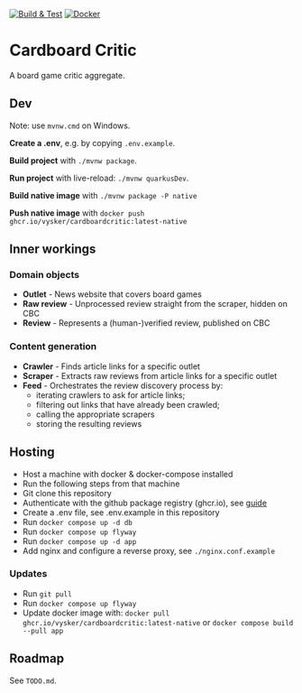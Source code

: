 [![Build & Test](https://github.com/vysker/cardboardcritic/actions/workflows/maven.yml/badge.svg)](https://github.com/vysker/cardboardcritic/actions/workflows/maven.yml)
[![Docker](https://github.com/vysker/cardboardcritic/actions/workflows/docker-publish.yml/badge.svg)](https://github.com/vysker/cardboardcritic/actions/workflows/docker-publish.yml)

# Cardboard Critic

A board game critic aggregate.

## Dev

Note: use `mvnw.cmd` on Windows.

**Create a .env**, e.g. by copying `.env.example`.

**Build project** with `./mvnw package`.

**Run project** with live-reload: `./mvnw quarkusDev`.

**Build native image** with `./mvnw package -P native`

**Push native image** with `docker push ghcr.io/vysker/cardboardcritic:latest-native`

## Inner workings

### Domain objects

* **Outlet** - News website that covers board games
* **Raw review** - Unprocessed review straight from the scraper, hidden on CBC
* **Review** - Represents a (human-)verified review, published on CBC

### Content generation

* **Crawler** - Finds article links for a specific outlet
* **Scraper** - Extracts raw reviews from article links for a specific outlet
* **Feed** - Orchestrates the review discovery process by:
  * iterating crawlers to ask for article links; 
  * filtering out links that have already been crawled;
  * calling the appropriate scrapers
  * storing the resulting reviews

## Hosting

* Host a machine with docker & docker-compose installed
* Run the following steps from that machine
* Git clone this repository
* Authenticate with the github package registry (ghcr.io), see [guide](
  https://docs.github.com/en/packages/working-with-a-github-packages-registry/working-with-the-container-registry#authenticating-to-the-container-registry)
* Create a .env file, see .env.example in this repository
* Run `docker compose up -d db`
* Run `docker compose up flyway`
* Run `docker compose up -d app`
* Add nginx and configure a reverse proxy, see `./nginx.conf.example`

### Updates

* Run `git pull`
* Run `docker compose up flyway`
* Update docker image with: `docker pull ghcr.io/vysker/cardboardcritic:latest-native`
or `docker compose build --pull app`

## Roadmap

See `TODO.md`.

